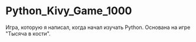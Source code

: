 # Python_Kivy_Game_1000
Игра, которую я написал, когда начал изучать Python.
Основана на игре "Тысяча в кости".
